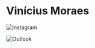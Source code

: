 <h1>Vinícius Moraes</h1>



![Instagram](https://img.shields.io/badge/Instagram-E4405F?style=for-the-badge&logo=instagram&logoColor=white)

![Outlook](https://img.shields.io/badge/Microsoft_Outlook-0078D4?style=for-the-badge&logo=microsoft-outlook&logoColor=white)


